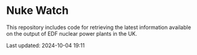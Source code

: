# Nuke Watch

This repository includes code for retrieving the latest information available on the output of EDF nuclear power plants in the UK.

Last updated: 2024-10-04 19:11